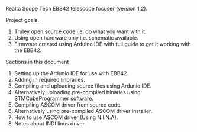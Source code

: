 Realta Scope Tech EBB42 telescope focuser (version 1.2).

Project goals.

1) Truley open source code i.e. do what you want with it.
2) Using open hardware only i.e. schematic available.
3) Firmware created using Arduino IDE with full guide to get it working with the EBB42.

Sections in this document

1) Setting up the Ardunio IDE for use with EBB42.
2) Adding in required linbraries.
3) Compiling and uploading source files using Ardunio IDE.
4) Alternatively uploading pre-compiled binaries using STMCubeProgrammer software.
5) Compiling ASCOM driver from source code.
6) Alternatively using pre-compiled ASCOM driver installer.
7) How to use ASCOM driver (Using N.I.N.A).
8) Notes about INDI linus driver.
